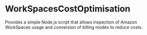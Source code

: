 # WorkSpacesCostOptimisation
Provides a simple Node.js script that allows inspection of Amazon WorkSpaces usage and conversion of billing modes to reduce costs.
